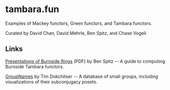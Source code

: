 # tambara.fun

Examples of Mackey functors, Green functors, and Tambara functors.

Curated by David Chan, David Mehrle, Ben Spitz, and Chase Vogeli

## Links

[Presentations of Burnside Rings](https://benspitz.com/assets/pdf/Presentations_of_Burnside_Rings.pdf) (PDF) by Ben Spitz -- A guide to computing Burnside Tambara functors.

[GroupNames](https://people.maths.bris.ac.uk/~matyd/GroupNames/) by Tim Dokchitser -- A database of small groups, including visualizations of their subconjugacy posets.
